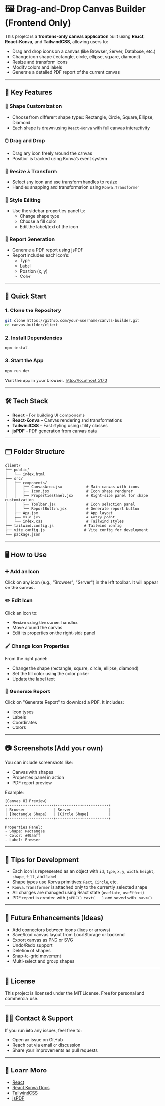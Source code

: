 # 🖼️ Drag-and-Drop Canvas Builder (Frontend Only)

This project is a **frontend-only canvas application** built using **React**, **React-Konva**, and **TailwindCSS**, allowing users to:

- Drag and drop icons on a canvas (like Browser, Server, Database, etc.)
- Change icon shape (rectangle, circle, ellipse, square, diamond)
- Resize and transform icons
- Modify colors and labels
- Generate a detailed PDF report of the current canvas

---

## 🌟 Key Features

### 🎨 Shape Customization
- Choose from different shape types: Rectangle, Circle, Square, Ellipse, Diamond
- Each shape is drawn using `React-Konva` with full canvas interactivity

### 🖱️ Drag and Drop
- Drag any icon freely around the canvas
- Position is tracked using Konva’s event system

### 📐 Resize & Transform
- Select any icon and use transform handles to resize
- Handles snapping and transformation using `Konva.Transformer`

### 🎨 Style Editing
- Use the sidebar properties panel to:
  - Change shape type
  - Choose a fill color
  - Edit the label/text of the icon

### 📄 Report Generation
- Generate a PDF report using jsPDF
- Report includes each icon’s:
  - Type
  - Label
  - Position (x, y)
  - Color

---

## 🚀 Quick Start

### 1. Clone the Repository

```bash
git clone https://github.com/your-username/canvas-builder.git
cd canvas-builder/client
```

### 2. Install Dependencies

```bash
npm install
```

### 3. Start the App

```bash
npm run dev
```

Visit the app in your browser: [http://localhost:5173](http://localhost:5173)

---

## 🛠️ Tech Stack

- **React** – For building UI components
- **React-Konva** – Canvas rendering and transformations
- **TailwindCSS** – Fast styling using utility classes
- **jsPDF** – PDF generation from canvas data

---

## 🗂️ Folder Structure

```
client/
├── public/
│   └── index.html
├── src/
│   ├── components/
│   │   ├── CanvasArea.jsx           # Main canvas with icons
│   │   ├── Icon.jsx                 # Icon shape renderer
│   │   ├── PropertiesPanel.jsx      # Right-side panel for shape customization
│   │   ├── Toolbar.jsx              # Icon selection panel
│   │   └── ReportButton.jsx         # Generate report button
│   ├── App.jsx                      # App layout
│   ├── main.jsx                     # Entry point
│   └── index.css                    # Tailwind styles
├── tailwind.config.js              # Tailwind config
├── vite.config.js                  # Vite config for development
└── package.json
```

---

## 🖥️ How to Use

### ➕ Add an Icon
Click on any icon (e.g., "Browser", "Server") in the left toolbar. It will appear on the canvas.

### ✏️ Edit Icon
Click an icon to:
- Resize using the corner handles
- Move around the canvas
- Edit its properties on the right-side panel

### 🖌️ Change Icon Properties
From the right panel:
- Change the shape (rectangle, square, circle, ellipse, diamond)
- Set the fill color using the color picker
- Update the label text

### 🧾 Generate Report
Click on "Generate Report" to download a PDF. It includes:
- Icon types
- Labels
- Coordinates
- Colors

---

## 📷 Screenshots (Add your own)

You can include screenshots like:

- Canvas with shapes
- Properties panel in action
- PDF report preview

Example:

```
[Canvas UI Preview]
+---------------------+------------------------+
| Browser             | Server                 |
| [Rectangle Shape]   | [Circle Shape]         |
+---------------------+------------------------+

Properties Panel:
- Shape: Rectangle
- Color: #00aaff
- Label: Browser
```

---

## 📌 Tips for Development

- Each icon is represented as an object with `id`, `type`, `x`, `y`, `width`, `height`, `shape`, `fill`, and `label`
- Shape types use Konva primitives: `Rect`, `Circle`, etc.
- `Konva.Transformer` is attached only to the currently selected shape
- All changes are managed using React state (`useState`, `useEffect`)
- PDF report is created with `jsPDF().text(...)` and saved with `.save()`

---

## 🚧 Future Enhancements (Ideas)

- Add connectors between icons (lines or arrows)
- Save/load canvas layout from LocalStorage or backend
- Export canvas as PNG or SVG
- Undo/Redo support
- Deletion of shapes
- Snap-to-grid movement
- Multi-select and group shapes

---

## 📄 License

This project is licensed under the MIT License. Free for personal and commercial use.

---

## 🙋‍♂️ Contact & Support

If you run into any issues, feel free to:
- Open an issue on GitHub
- Reach out via email or discussion
- Share your improvements as pull requests

---

## 🧠 Learn More

- [React](https://reactjs.org/)
- [React Konva Docs](https://konvajs.org/docs/react/)
- [TailwindCSS](https://tailwindcss.com/)
- [jsPDF](https://github.com/parallax/jsPDF)
